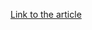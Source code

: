 [Link to the article](https://0xtoxin-labs.gitbook.io/malware-analysis/malware-analysis/asyncrat-onenote-dropper)
